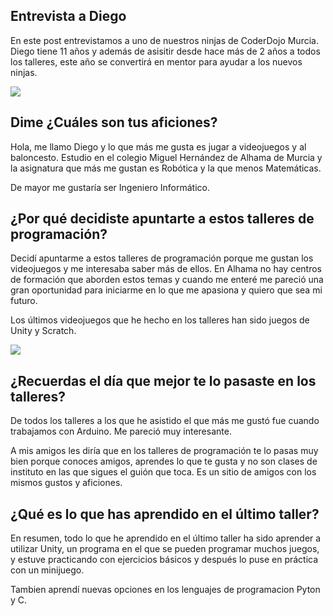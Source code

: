 ## Entrevista a Diego

En este post entrevistamos a uno de nuestros ninjas de CoderDojo Murcia. Diego tiene 11 años y además de asisitir desde hace más de 2 años a todos los talleres, este año se convertirá en mentor para ayudar a los nuevos ninjas.

![](1.png)

## Dime ¿Cuáles son tus aficiones? 

Hola, me llamo Diego y lo que más me gusta es jugar a videojuegos y al baloncesto. Estudio en el colegio Miguel Hernández de Alhama de Murcia y la asignatura que más me gustan es Robótica y la que menos Matemáticas.

De mayor me gustaría ser Ingeniero Informático.

## ¿Por qué decidiste apuntarte a estos talleres de programación?

Decidí apuntarme a estos talleres de programación porque me gustan los videojuegos y me interesaba saber más de ellos. En Alhama no hay centros de formación que aborden estos temas y cuando me enteré me pareció una gran oportunidad para iniciarme en lo que me apasiona y quiero que sea mi futuro.

Los últimos videojuegos que he hecho en los talleres han sido juegos de Unity y Scratch.

![](2.png)

## ¿Recuerdas el día que mejor te lo pasaste en los talleres?

De todos los talleres a los que he asistido el que más me gustó fue cuando trabajamos con Arduino. Me pareció muy interesante.

A mis amigos les diría que en los talleres de programación te lo pasas muy bien porque conoces amigos, aprendes lo que te gusta y no son clases de instituto en las que sigues el guión que toca. Es un sitio de amigos con los mismos gustos y aficiones.

## ¿Qué es lo que has aprendido en el último taller?

En resumen, todo lo que he aprendido en el último taller ha sido aprender a utilizar Unity, un programa en el que se pueden programar muchos juegos, y estuve practicando con ejercicios básicos y después lo puse en práctica con un minijuego.

Tambien aprendí nuevas opciones en los lenguajes de programacion Pyton y C.